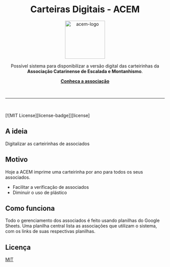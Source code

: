 <div align="center">
<h1>Carteiras Digitais - ACEM</h1>

<a href="http://www.acem.org.br">
  <img
    height="120"
    width="126"
    alt="acem-logo"
    src="https://www.escaladas.com.br/img/dinamica/entidade/20/20-240419-1.png"
  />
</a>

Possível sistema para disponibilizar a versão digital das carteirinhas da **Associação Catarinense de Escalada e Montanhismo**.
<br />

[**Conheça a associação**](http://www.acem.org.br)

<br />
</div>

<hr />
<br />

[![MIT License][license-badge]][license]

## A ideia

Digitalizar as carteirinhas de associados

## Motivo

Hoje a ACEM imprime uma carteirinha por ano para todos os seus associados.

- Facilitar a verificação de associados
- Diminuir o uso de plástico

## Como funciona

Todo o gerenciamento dos associados é feito usando planilhas do Google Sheets. Uma planilha central lista as associações que utilizam o sistema, com os links de suas respectivas planilhas.

## Licença

[MIT](LICENSE)

